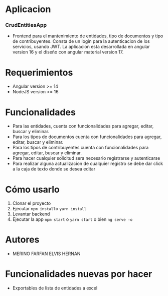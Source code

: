 # Aplicacion
### CrudEntitiesApp
* Frontend para el mantenimiento de entidades, tipo de documentos y tipo de contribuyentes. Consta de un login para la autenticacion de los servicios, usando JWT. La aplicacion esta desarrollada en angular version 16 y el diseño con angular material version 17.

# Requerimientos
* Angular version >= 14
* NodeJS version >= 16

# Funcionalidades

* Para las entidades, cuenta con funcionalidades para agregar, editar, buscar y eliminar.
* Para los tipos de documentos cuenta con funcionalidades para agregar, editar, buscar y eliminar.
* Para los tipos de contribuyentes cuenta con funcionalidades para agregar, editar, buscar y eliminar.
* Para hacer cualquier solicitud sera necesario registrarse y autenticarse
* Para realizar alguna actualizacion de cualquier registro se debe dar click a la caja de texto donde se desea editar


# Cómo usarlo

1. Clonar el proyecto
2. Ejecutar ```npm install```o ```yarn install```
3. Levantar backend
4. Ejecutar la app ```npm start``` o ```yarn start``` o bien ```ng serve -o```

# Autores
* MERINO FARFAN ELVIS HERNAN

# Funcionalidades nuevas por hacer
* Exportables de lista de entidades a excel
